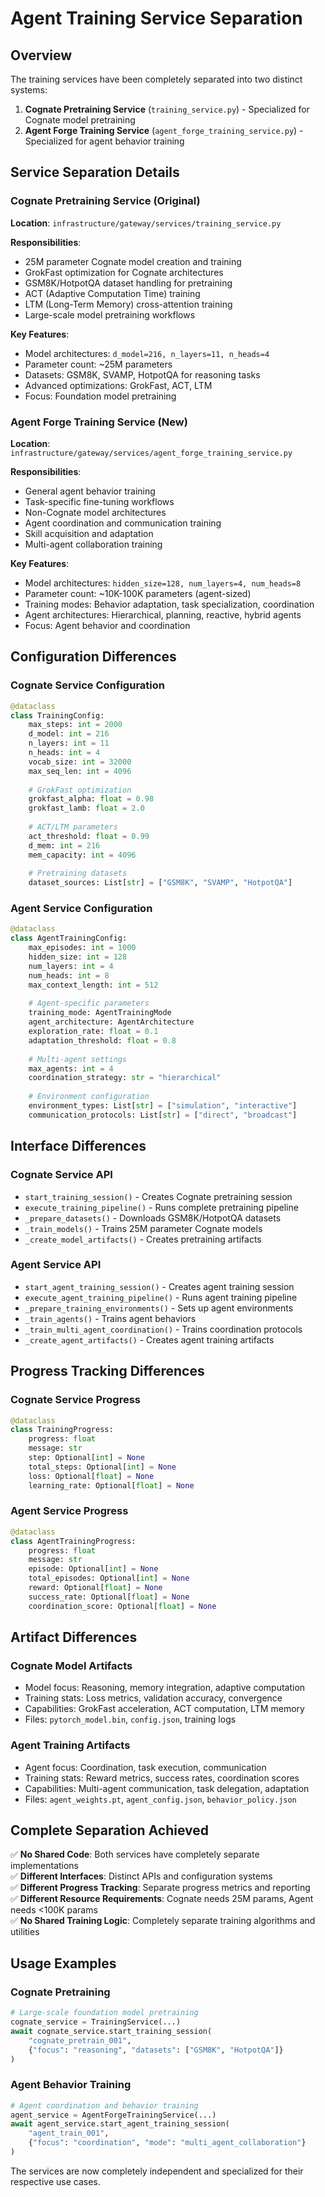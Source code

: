 # Agent Training Service Separation

## Overview

The training services have been completely separated into two distinct systems:

1. **Cognate Pretraining Service** (`training_service.py`) - Specialized for Cognate model pretraining
2. **Agent Forge Training Service** (`agent_forge_training_service.py`) - Specialized for agent behavior training

## Service Separation Details

### Cognate Pretraining Service (Original)
**Location**: `infrastructure/gateway/services/training_service.py`

**Responsibilities**:
- 25M parameter Cognate model creation and training
- GrokFast optimization for Cognate architectures  
- GSM8K/HotpotQA dataset handling for pretraining
- ACT (Adaptive Computation Time) training
- LTM (Long-Term Memory) cross-attention training
- Large-scale model pretraining workflows

**Key Features**:
- Model architectures: `d_model=216, n_layers=11, n_heads=4`
- Parameter count: ~25M parameters
- Datasets: GSM8K, SVAMP, HotpotQA for reasoning tasks
- Advanced optimizations: GrokFast, ACT, LTM
- Focus: Foundation model pretraining

### Agent Forge Training Service (New)
**Location**: `infrastructure/gateway/services/agent_forge_training_service.py`

**Responsibilities**:
- General agent behavior training
- Task-specific fine-tuning workflows
- Non-Cognate model architectures
- Agent coordination and communication training
- Skill acquisition and adaptation
- Multi-agent collaboration training

**Key Features**:
- Model architectures: `hidden_size=128, num_layers=4, num_heads=8`
- Parameter count: ~10K-100K parameters (agent-sized)
- Training modes: Behavior adaptation, task specialization, coordination
- Agent architectures: Hierarchical, planning, reactive, hybrid agents
- Focus: Agent behavior and coordination

## Configuration Differences

### Cognate Service Configuration
```python
@dataclass
class TrainingConfig:
    max_steps: int = 2000
    d_model: int = 216
    n_layers: int = 11
    n_heads: int = 4
    vocab_size: int = 32000
    max_seq_len: int = 4096
    
    # GrokFast optimization
    grokfast_alpha: float = 0.98
    grokfast_lamb: float = 2.0
    
    # ACT/LTM parameters
    act_threshold: float = 0.99
    d_mem: int = 216
    mem_capacity: int = 4096
    
    # Pretraining datasets
    dataset_sources: List[str] = ["GSM8K", "SVAMP", "HotpotQA"]
```

### Agent Service Configuration
```python
@dataclass  
class AgentTrainingConfig:
    max_episodes: int = 1000
    hidden_size: int = 128
    num_layers: int = 4
    num_heads: int = 8
    max_context_length: int = 512
    
    # Agent-specific parameters
    training_mode: AgentTrainingMode
    agent_architecture: AgentArchitecture
    exploration_rate: float = 0.1
    adaptation_threshold: float = 0.8
    
    # Multi-agent settings
    max_agents: int = 4
    coordination_strategy: str = "hierarchical"
    
    # Environment configuration
    environment_types: List[str] = ["simulation", "interactive"]
    communication_protocols: List[str] = ["direct", "broadcast"]
```

## Interface Differences

### Cognate Service API
- `start_training_session()` - Creates Cognate pretraining session
- `execute_training_pipeline()` - Runs complete pretraining pipeline  
- `_prepare_datasets()` - Downloads GSM8K/HotpotQA datasets
- `_train_models()` - Trains 25M parameter Cognate models
- `_create_model_artifacts()` - Creates pretraining artifacts

### Agent Service API
- `start_agent_training_session()` - Creates agent training session
- `execute_agent_training_pipeline()` - Runs agent training pipeline
- `_prepare_training_environments()` - Sets up agent environments
- `_train_agents()` - Trains agent behaviors
- `_train_multi_agent_coordination()` - Trains coordination protocols
- `_create_agent_artifacts()` - Creates agent training artifacts

## Progress Tracking Differences

### Cognate Service Progress
```python
@dataclass
class TrainingProgress:
    progress: float
    message: str
    step: Optional[int] = None
    total_steps: Optional[int] = None
    loss: Optional[float] = None
    learning_rate: Optional[float] = None
```

### Agent Service Progress
```python
@dataclass
class AgentTrainingProgress:
    progress: float
    message: str
    episode: Optional[int] = None
    total_episodes: Optional[int] = None
    reward: Optional[float] = None
    success_rate: Optional[float] = None
    coordination_score: Optional[float] = None
```

## Artifact Differences

### Cognate Model Artifacts
- Model focus: Reasoning, memory integration, adaptive computation
- Training stats: Loss metrics, validation accuracy, convergence
- Capabilities: GrokFast acceleration, ACT computation, LTM memory
- Files: `pytorch_model.bin`, `config.json`, training logs

### Agent Training Artifacts  
- Agent focus: Coordination, task execution, communication
- Training stats: Reward metrics, success rates, coordination scores
- Capabilities: Multi-agent communication, task delegation, adaptation
- Files: `agent_weights.pt`, `agent_config.json`, `behavior_policy.json`

## Complete Separation Achieved

✅ **No Shared Code**: Both services have completely separate implementations  
✅ **Different Interfaces**: Distinct APIs and configuration systems  
✅ **Different Progress Tracking**: Separate progress metrics and reporting  
✅ **Different Resource Requirements**: Cognate needs 25M params, Agent needs <100K params  
✅ **No Shared Training Logic**: Completely separate training algorithms and utilities  

## Usage Examples

### Cognate Pretraining
```python
# Large-scale foundation model pretraining
cognate_service = TrainingService(...)
await cognate_service.start_training_session(
    "cognate_pretrain_001",
    {"focus": "reasoning", "datasets": ["GSM8K", "HotpotQA"]}
)
```

### Agent Behavior Training  
```python
# Agent coordination and behavior training
agent_service = AgentForgeTrainingService(...)
await agent_service.start_agent_training_session(
    "agent_train_001",
    {"focus": "coordination", "mode": "multi_agent_collaboration"}
)
```

The services are now completely independent and specialized for their respective use cases.